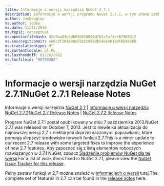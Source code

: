 ```yaml
---
title: Informacje o wersji narzędzia NuGet 2.7.1
description: Informacje o wersji programu NuGet 2.7.1, w tym znane problemy, poprawki błędów, dodane funkcje i DCR.
author: JonDouglas
ms.author: jodou
ms.date: 11/11/2016
ms.topic: conceptual
ms.openlocfilehash: 42c0aa83cddb056828508df03c3af1ec67905d12
ms.sourcegitcommit: ee6c3f203648a5561c809db54ebeb1d0f0598b68
ms.translationtype: MT
ms.contentlocale: pl-PL
ms.lasthandoff: 01/26/2021
ms.locfileid: "98780382"
---
```

# <a name="nuget-271-release-notes"></a><span data-ttu-id="3f581-103">Informacje o wersji narzędzia NuGet 2.7.1</span><span class="sxs-lookup"><span data-stu-id="3f581-103">NuGet 2.7.1 Release Notes</span></span>

<span data-ttu-id="3f581-104">Informacje o wersji narzędzia [NuGet 2,7](../release-notes/nuget-2.7.md)  |  [Informacje o wersji narzędzia NuGet 2.7.2](../release-notes/nuget-2.7.2.md)</span><span class="sxs-lookup"><span data-stu-id="3f581-104">[NuGet 2.7 Release Notes](../release-notes/nuget-2.7.md) | [NuGet 2.7.2 Release Notes](../release-notes/nuget-2.7.2.md)</span></span>

<span data-ttu-id="3f581-105">Program NuGet 2.7.1 został opublikowany w dniu 7 października 2013.</span><span class="sxs-lookup"><span data-stu-id="3f581-105">NuGet 2.7.1 was released on October 7, 2013.</span></span>  <span data-ttu-id="3f581-106">Jest to niewielka aktualizacja do najnowszej wersji 2,7 z niektórymi doprzeznaczonymi poprawkami, które pomogą ulepszyć środowisko nowych funkcji 2,7.</span><span class="sxs-lookup"><span data-stu-id="3f581-106">This is a minor update to our recent 2.7 release with some targeted fixes to improve the experience of new 2.7 features.</span></span> <span data-ttu-id="3f581-107">Aby zapoznać się z listą elementów roboczych rozwiązanych w 2.7.1 NuGet, zobacz [Śledzenie problemów NuGet dla tej wersji](http://nuget.codeplex.com/workitem/list/advanced?keyword=&status=Closed&type=All&priority=All&release=NuGet%202.7.1&assignedTo=All&component=All&sortField=LastUpdatedDate&sortDirection=Descending&page=0).</span><span class="sxs-lookup"><span data-stu-id="3f581-107">For a list of work items fixed in NuGet 2.7.1, please view the [NuGet Issue Tracker for this release](http://nuget.codeplex.com/workitem/list/advanced?keyword=&status=Closed&type=All&priority=All&release=NuGet%202.7.1&assignedTo=All&component=All&sortField=LastUpdatedDate&sortDirection=Descending&page=0).</span></span>

<span data-ttu-id="3f581-108">Pełny zestaw funkcji w 2,7 można znaleźć w [informacjach o wersji](../release-notes/nuget-2.7.md) tutaj.</span><span class="sxs-lookup"><span data-stu-id="3f581-108">The complete set of features in 2.7 can be found in the [release notes](../release-notes/nuget-2.7.md) here.</span></span>
